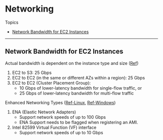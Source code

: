 # Networking

Topics
- [Network Bandwidth for EC2 Instances](#network-bandwidth-for-ec2-instances)

---
## Network Bandwidth for EC2 Instances

Actual bandwidth is dependent on the instance type and size ([Ref](
https://aws.amazon.com/blogs/aws/the-floodgates-are-open-increased-network-bandwidth-for-ec2-instances/))
1. EC2 to S3: 25 Gbps
2. EC2 to EC2 (in the same or different AZs within a region): 25 Gbps
3. EC2 to EC2 (Cluster Placement Group): 
   - 10 Gbps of lower-latency bandwidth for single-flow traffic, or
   - 25 Gbps of lower-latency bandwidth for multi-flow traffic

Enhanced Networking Types 
([Ref-Linux](https://docs.aws.amazon.com/AWSEC2/latest/UserGuide/enhanced-networking.html), 
[Ref-Windows](https://docs.aws.amazon.com/AWSEC2/latest/WindowsGuide/enhanced-networking.html))
1. ENA (Elastic Network Adapters)
   - Support network speeds of up to 100 Gbps
   - ENA Support needs to be flagged when registering an AMI.
2. Intel 82599 Virtual Function (VF) interface
   - Support network speeds of up to 10 Gbps
